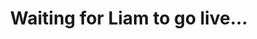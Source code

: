---
title: "Waiting for Liam to go live..."
streamDate: 1-12-2025
game: "20 Minutes Till Dawn"
gameCoverURL: "https://images.igdb.com/igdb/image/upload/t_cover_big/co4ti3.webp"
vodUrl: "https://www.youtube.com/watch?v=bvbiBiqbT8M"
thumbnail: "https://img.youtube.com/vi/bvbiBiqbT8M/maxresdefault.jpg"
duration: "1:45:38"
chatReplayURL: "https://gist.githubusercontent.com/TheLtWilson/5fd917e935ab7bc093805076241c918c/raw/a8c2bbc99101ed770114fc227d52bb8f4bd33f43/gistfile1.txt"
---